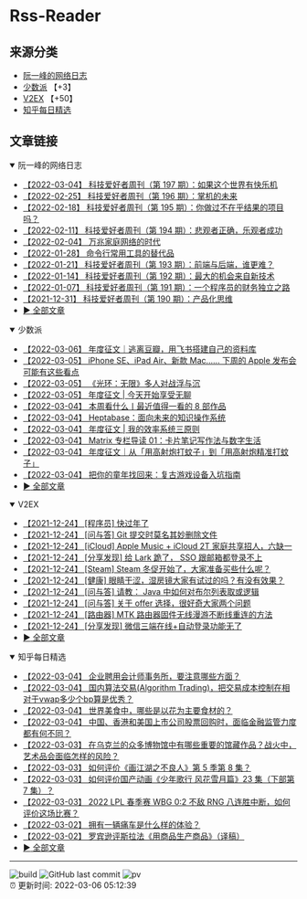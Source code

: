 # Rss-Reader

## 来源分类

* [阮一峰的网络日志](#阮一峰的网络日志)
* [少数派](#少数派) 【+3】
* [V2EX](#V2EX) 【+50】
* [知乎每日精选](#知乎每日精选)

## 文章链接

<details open>
    <summary id="阮一峰的网络日志">
     阮一峰的网络日志
    </summary>


* [【2022-03-04】 科技爱好者周刊（第 197 期）：如果这个世界有快乐机](http://www.ruanyifeng.com/blog/2022/03/weekly-issue-197.html)
* [【2022-02-25】 科技爱好者周刊（第 196 期）：掌机的未来](http://www.ruanyifeng.com/blog/2022/02/weekly-issue-196.html)
* [【2022-02-18】 科技爱好者周刊（第 195 期）：你做过不在乎结果的项目吗？](http://www.ruanyifeng.com/blog/2022/02/weekly-issue-195.html)
* [【2022-02-11】 科技爱好者周刊（第 194 期）：悲观者正确，乐观者成功](http://www.ruanyifeng.com/blog/2022/02/weekly-issue-194.html)
* [【2022-02-04】 万兆家庭网络的时代](http://www.ruanyifeng.com/blog/2022/02/10g-ethernet.html)
* [【2022-01-28】 命令行常用工具的替代品](http://www.ruanyifeng.com/blog/2022/01/cli-alternative-tools.html)
* [【2022-01-21】 科技爱好者周刊（第 193 期）：前端与后端，谁更难？](http://www.ruanyifeng.com/blog/2022/01/weekly-issue-193.html)
* [【2022-01-14】 科技爱好者周刊（第 192 期）：最大的机会来自新技术](http://www.ruanyifeng.com/blog/2022/01/weekly-issue-192.html)
* [【2022-01-07】 科技爱好者周刊（第 191 期）：一个程序员的财务独立之路](http://www.ruanyifeng.com/blog/2022/01/weekly-issue-191.html)
* [【2021-12-31】 科技爱好者周刊（第 190 期）：产品化思维](http://www.ruanyifeng.com/blog/2021/12/weekly-issue-190.html)
* [:arrow_forward: 全部文章](data/阮一峰的网络日志.md)
</details>

<details open>
    <summary id="少数派">
     少数派
    </summary>


* [【2022-03-06】 年度征文｜逃离豆瓣，用飞书搭建自己的资料库](https://sspai.com/post/71766)
* [【2022-03-05】 iPhone SE、iPad Air、新款 Mac…… 下周的 Apple 发布会可能有这些看点](https://sspai.com/post/71832)
* [【2022-03-05】 《光环：无限》多人对战浮与沉](https://sspai.com/post/71835)
* [【2022-03-05】 年度征文 | 今天开始享受无聊](https://sspai.com/post/70209)
* [【2022-03-04】 本周看什么丨最近值得一看的 8 部作品](https://sspai.com/post/71846)
* [【2022-03-04】 Heptabase：面向未来的知识操作系统](https://sspai.com/post/71842)
* [【2022-03-04】 年度征文 | 我的效率系统三原则](https://sspai.com/post/71754)
* [【2022-03-04】 Matrix 专栏导读 01：卡片笔记写作法与数字生活](https://sspai.com/post/71836)
* [【2022-03-04】 年度征文｜从「用高射炮打蚊子」到「用高射炮精准打蚊子」](https://sspai.com/post/71562)
* [【2022-03-04】 把你的童年找回来：复古游戏设备入坑指南](https://sspai.com/post/71758)
* [:arrow_forward: 全部文章](data/少数派.md)
</details>

<details open>
    <summary id="V2EX">
     V2EX
    </summary>


* [【2021-12-24】 [程序员] 快过年了](https://www.v2ex.com/t/824201)
* [【2021-12-24】 [问与答] Git 提交时莫名其妙删除文件](https://www.v2ex.com/t/824200)
* [【2021-12-24】 [iCloud] Apple Music + iCloud 2T 家庭共享招人，六缺一](https://www.v2ex.com/t/824199)
* [【2021-12-24】 [分享发现] 给 Lark 跪了， SSO 跟邮箱都登录不上](https://www.v2ex.com/t/824198)
* [【2021-12-24】 [Steam] Steam 冬促开始了，大家准备买些什么呢？](https://www.v2ex.com/t/824197)
* [【2021-12-24】 [健康] 眼睛干涩，湿房镜大家有试过的吗？有没有效果？](https://www.v2ex.com/t/824196)
* [【2021-12-24】 [问与答] 请教： Java 中如何对布尔列表取或逻辑](https://www.v2ex.com/t/824194)
* [【2021-12-24】 [问与答] 关于 offer 选择，很好奇大家两个问题](https://www.v2ex.com/t/824192)
* [【2021-12-24】 [路由器] MTK 路由器固件无线漫游不断线重连的方法](https://www.v2ex.com/t/824191)
* [【2021-12-24】 [分享发现] 微信三端在线+自动登录功能无了](https://www.v2ex.com/t/824190)
* [:arrow_forward: 全部文章](data/V2EX.md)
</details>

<details open>
    <summary id="知乎每日精选">
     知乎每日精选
    </summary>


* [【2022-03-04】 企业聘用会计师事务所，要注意哪些方面？](http://www.zhihu.com/question/421067077/answer/1514846077?utm_campaign=rss&utm_medium=rss&utm_source=rss&utm_content=title)
* [【2022-03-04】 国内算法交易(Algorithm Trading)，把交易成本控制在相对于vwap多少个bp算是优秀？](http://www.zhihu.com/question/319848116/answer/653629133?utm_campaign=rss&utm_medium=rss&utm_source=rss&utm_content=title)
* [【2022-03-04】 世界美食中，哪些是以花为主要食材的？](http://www.zhihu.com/question/519361002/answer/2370660971?utm_campaign=rss&utm_medium=rss&utm_source=rss&utm_content=title)
* [【2022-03-04】 中国、香港和美国上市公司股票回购时，面临金融监管力度都有何不同？](http://www.zhihu.com/question/519865670/answer/2373990745?utm_campaign=rss&utm_medium=rss&utm_source=rss&utm_content=title)
* [【2022-03-03】 在乌克兰的众多博物馆中有哪些重要的馆藏作品？战火中，艺术品会面临怎样的风险？](http://www.zhihu.com/question/518636519/answer/2372871116?utm_campaign=rss&utm_medium=rss&utm_source=rss&utm_content=title)
* [【2022-03-03】 如何评价《画江湖之不良人》第 5 季第 8 集？](http://www.zhihu.com/question/517086941/answer/2372198436?utm_campaign=rss&utm_medium=rss&utm_source=rss&utm_content=title)
* [【2022-03-03】 如何评价国产动画《少年歌行 风花雪月篇》23 集（下部第 7 集）？](http://www.zhihu.com/question/519578224/answer/2370511503?utm_campaign=rss&utm_medium=rss&utm_source=rss&utm_content=title)
* [【2022-03-03】 2022 LPL 春季赛 WBG 0:2 不敌 RNG 八连胜中断，如何评价这场比赛？](http://www.zhihu.com/question/519637848/answer/2371301502?utm_campaign=rss&utm_medium=rss&utm_source=rss&utm_content=title)
* [【2022-03-02】 拥有一辆痛车是什么样的体验？](http://www.zhihu.com/question/276326939/answer/2320621396?utm_campaign=rss&utm_medium=rss&utm_source=rss&utm_content=title)
* [【2022-03-02】 罗宾逊评斯拉法《用商品生产商品》（译稿）](http://zhuanlan.zhihu.com/p/474046134?utm_campaign=rss&utm_medium=rss&utm_source=rss&utm_content=title)
* [:arrow_forward: 全部文章](data/知乎每日精选.md)
</details>


---

![build](https://github.com/LikaiLee/rss-reader/workflows/rss%20reader/badge.svg)
![GitHub last commit](https://img.shields.io/github/last-commit/likailee/rss-reader)
![pv](https://pageview.vercel.app/?github_user=likailee) <br>
:alarm_clock: 更新时间: 2022-03-06 05:12:39